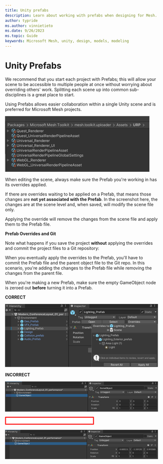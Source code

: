 ```yaml
---
title: Unity prefabs
description: Learn about working with prefabs when designing for Mesh.
author: typride
ms.author: vinnietieto
ms.date: 9/26/2023
ms.topic: Guide
keywords: Microsoft Mesh, unity, design, models, modeling
---
```


# Unity Prefabs

We recommend that you start each project with Prefabs; this will allow
your scene to be accessible to multiple people at once without worrying
about overriding others' work. Splitting each scene up into common
sub-disciplines is a great place to start.

Using Prefabs allows easier collaboration within a single Unity scene
and is preferred for Microsoft Mesh projects.

![___](../../media/3d-design-performance-guide/image036.png) 

When editing the scene, always make sure
the Prefab you're working in has its overrides applied.

If there are overrides waiting to be applied on a Prefab, that means
those changes are **not yet associated with the Prefab**. In the
screenshot here, the changes are at the scene level and, when saved,
will modify the scene file only.

Applying the override will remove the changes from the scene file and
apply them to the Prefab file.

**Prefab Overrides and Git**

Note what happens if you save the project **without** applying the
overrides and commit the project files to a Git repository:

When you eventually apply the overrides to the Prefab, you'll have to
commit the Prefab file and the parent object file to the Git repo. In
this scenario, you're adding the changes to the Prefab file while
removing the changes from the parent file.

When you're making a new Prefab, make sure the empty GameObject node is
zeroed out **before** turning it into a Prefab.

**CORRECT**

![](../../media/3d-design-performance-guide/image037.png)

**INCORRECT**

![](../../media/3d-design-performance-guide/image038.png)

![](../../media/3d-design-performance-guide/image039.png)


![](../../media/3d-design-performance-guide/image040.png)
